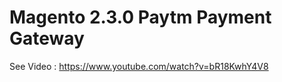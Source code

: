 Magento 2.3.0 Paytm Payment Gateway
======================

See Video : https://www.youtube.com/watch?v=bR18KwhY4V8